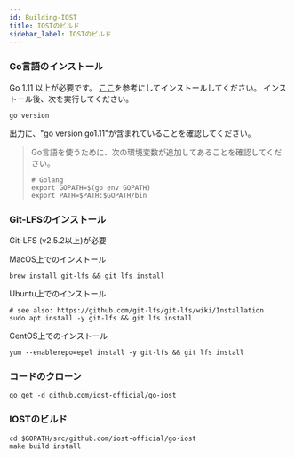 ```yaml
---
id: Building-IOST
title: IOSTのビルド
sidebar_label: IOSTのビルド
---
```

### Go言語のインストール
Go 1.11 以上が必要です。
[ここ](https://golang.org/doc/install)を参考にしてインストールしてください。
インストール後、次を実行してください。
```
go version
```
出力に、"go version go1.11"が含まれていることを確認してください。

> Go言語を使うために、次の環境変数が追加してあることを確認してください。
> ```
> # Golang
> export GOPATH=$(go env GOPATH)
> export PATH=$PATH:$GOPATH/bin
> ```

### Git-LFSのインストール
Git-LFS (v2.5.2以上)が必要

MacOS上でのインストール
```
brew install git-lfs && git lfs install
```
Ubuntu上でのインストール
```
# see also: https://github.com/git-lfs/git-lfs/wiki/Installation
sudo apt install -y git-lfs && git lfs install
```

CentOS上でのインストール
```
yum --enablerepo=epel install -y git-lfs && git lfs install
```

### コードのクローン

```
go get -d github.com/iost-official/go-iost
```

### IOSTのビルド
```
cd $GOPATH/src/github.com/iost-official/go-iost
make build install
```
